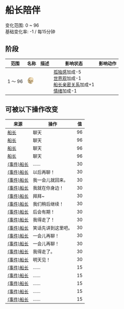 # 船长陪伴  
变化范围: 0 ~ 96  
基础变化率: -1 / 每15分钟  
## 阶段  
范围  |  名称  |  描述  |  影响状态  |  影响动作  
----  |  ----  |  ----  |  ----  |  ----  
1 ～ 96  |  <img decoding="async" src="Sprite/Skull.png" style="width:20px;">  |    |  [孤独感](Loneliness.md)加成-5<br>[世界观](Structure.md)加成-1<br>[船长亲密关系](CaptainPropinquity.md)加成+1<br>[情绪](Morale.md)加成-1  |    
## 可被以下操作改变  
来源  |  操作  |  值  
----  |  ----  |  ----  
[船长](Captain.md)  |  聊天  |  96  
[船长](Captain.md)  |  聊天  |  96  
[船长](Captain.md)  |  聊天  |  96  
[船长](Captain.md)  |  聊天  |  96  
[(事件)船长](Event_Captain1a.md)  |  ……  |  30  
[(事件)船长](Event_Captain1b.md)  |  以后再聊！  |  30  
[(事件)船长](Event_Captain1c.md)  |  我一会儿就回来。  |  30  
[(事件)船长](Event_Captain1d.md)  |  我就在你身边！  |  30  
[(事件)船长](Event_Captain1e.md)  |  拜拜~  |  30  
[(事件)船长](Event_Captain2a.md)  |  我们稍后继续！  |  30  
[(事件)船长](Event_Captain2b.md)  |  后会有期！  |  30  
[(事件)船长](Event_Captain2c.md)  |  我得走了！  |  30  
[(事件)船长](Event_Captain2d.md)  |  笑话先讲到这里吧。  |  30  
[(事件)船长](Event_Captain3a.md)  |  一会儿再聊！  |  30  
[(事件)船长](Event_Captain3b.md)  |  一会儿再聊！  |  30  
[(事件)船长](Event_Captain3c.md)  |  我得走了。  |  30  
[(事件)船长](Event_Captain3d.md)  |  明天见！  |  30  
[(事件)船长](Event_Captain0a.md)  |  ……  |  15  
[(事件)船长](Event_Captain0b.md)  |  ……  |  15  
[(事件)船长](Event_Captain0c.md)  |  ……  |  15  
[(事件)船长](Event_Captain0d.md)  |  ……  |  15  
[(事件)船长](Event_Captain0e.md)  |  ……  |  15  

